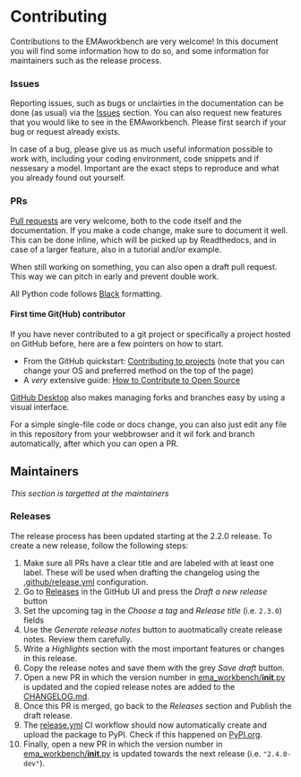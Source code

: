 # Contributing
Contributions to the EMAworkbench are very welcome! In this document you will find some information how to do so, and some information for maintainers such as the release process.

### Issues
Reporting issues, such as bugs or unclairties in the documentation can be done (as usual) via the [Issues](https://github.com/quaquel/EMAworkbench/issues) section. You can also request new features that you would like to see in the EMAworkbench. Please first search if your bug or request already exists.

In case of a bug, please give us as much useful information possible to work with, including your coding environment, code snippets and if nessesary a model. Important are the exact steps to reproduce and what you already found out yourself.

### PRs
[Pull requests](https://github.com/quaquel/EMAworkbench/pulls) are very welcome, both to the code itself and the documentation. If you make a code change, make sure to document it well. This can be done inline, which will be picked up by Readthedocs, and in case of a larger feature, also in a tutorial and/or example.

When still working on something, you can also open a draft pull request. This way we can pitch in early and prevent double work.

All Python code follows [Black](https://github.com/psf/black) formatting.

#### First time Git(Hub) contributor
If you have never contributed to a git project or specifically a project hosted on GitHub before, here are a few pointers on how to start.

- From the GitHub quickstart: [Contributing to projects](https://docs.github.com/en/get-started/quickstart/contributing-to-projects) (note that you can change your OS and preferred method on the top of the page)
- A _very_ extensive guide: [How to Contribute to Open Source](https://opensource.guide/how-to-contribute/)

[GitHub Desktop](https://desktop.github.com/) also makes managing forks and branches easy by using a visual interface.

For a simple single-file code or docs change, you can also just edit any file in this repository from your webbrowser and it wil fork and branch automatically, after which you can open a PR.


## Maintainers
_This section is targetted at the maintainers_

### Releases
The release process has been updated starting at the 2.2.0 release. To create a new release, follow the following steps:
 1. Make sure all PRs have a clear title and are labeled with at least one label. These will be used when drafting the changelog using the [.github/release.yml](https://github.com/quaquel/EMAworkbench/blob/master/.github/release.yml) configuration.
 2. Go to [Releases](https://github.com/quaquel/EMAworkbench/releases) in the GitHub UI and press the _Draft a new release_ button
 3. Set the upcoming tag in the _Choose a tag_ and _Release title_ (i.e. `2.3.0`) fields
 4. Use the _Generate release notes_ button to auotmatically create release notes. Review them carefully.
 5. Write a _Highlights_ section with the most important features or changes in this release.
 6. Copy the release notes and save them with the grey _Save draft_ button.
 7. Open a new PR in which the version number in [ema_workbench/__init__.py](https://github.com/quaquel/EMAworkbench/blob/master/ema_workbench/__init__.py) is updated and the copied release notes are added to the [CHANGELOG.md](https://github.com/quaquel/EMAworkbench/blob/master/CHANGELOG.md).
 8. Once this PR is merged, go back to the _Releases_ section and Publish the draft release.
 9. The [release.yml](https://github.com/quaquel/EMAworkbench/blob/master/.github/workflows/release.yml) CI workflow should now automatically create and upload the package to PyPI. Check if this happened on [PyPI.org](https://pypi.org/project/ema-workbench/).
 10. Finally, open a new PR in which the version number in [ema_workbench/__init__.py](https://github.com/quaquel/EMAworkbench/blob/master/ema_workbench/__init__.py) is updated towards the next release (i.e. `"2.4.0-dev"`).
